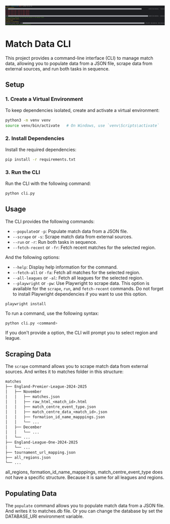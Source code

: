 ![example output](https://github.com/angryfoxx/webscored/blob/main/assets/example_output.png?raw=true)

# Match Data CLI

This project provides a command-line interface (CLI) to manage match data, allowing you to populate data from a JSON file, scrape data from external sources, and run both tasks in sequence.

## Setup

### 1. Create a Virtual Environment

To keep dependencies isolated, create and activate a virtual environment:

```bash
python3 -m venv venv
source venv/bin/activate   # On Windows, use `venv\Scripts\activate`
```

### 2. Install Dependencies

Install the required dependencies:

```bash
pip install -r requirements.txt
```

### 3. Run the CLI

Run the CLI with the following command:

```bash
python cli.py
```

## Usage

The CLI provides the following commands:

- `--populate`or `-p`: Populate match data from a JSON file.
- `--scrape` or `-s`: Scrape match data from external sources.
- `--run` or `-r`: Run both tasks in sequence.
- `--fetch-recent` or `-fr`: Fetch recent matches for the selected region.

And the following options:

- `--help`: Display help information for the command.
- `--fetch-all` or `-fa`: Fetch all matches for the selected region.
- `--all-leagues` or `-al`: Fetch all leagues for the selected region.
- `--playwright` or `-pw`: Use Playwright to scrape data. This option is available for the `scrape`, `run`, and `fetch-recent` commands.
Do not forget to install Playwright dependencies if you want to use this option.
```
playwright install
```

To run a command, use the following syntax:

```bash
python cli.py <command>
```

If you don't provide a option, the CLI will prompt you to select region and league.

## Scraping Data

The `scrape` command allows you to scrape match data from external sources.
And writes it to matches folder in this structure:
```
matches
├── England-Premier-League-2024-2025
│   ├── November
│   │   ├── matches.json
│   │   ├── raw_html_<match_id>.html
│   │   ├── match_centre_event_type.json
│   │   ├── match_centre_data_<match_id>.json
│   │   ├── formation_id_name_mapppings.json
│   │   └── ...
│   ├── December
│   │   └── ...
│   └── ...
├── England-League-One-2024-2025
│   └── ...
├── tournament_url_mapping.json
├── all_regions.json
└── ...
```

all_regions, formation_id_name_mapppings, match_centre_event_type does not have a specific structure.
Because it is same for all leagues and regions.

## Populating Data

The `populate` command allows you to populate match data from a JSON file. 
And writes it to matches.db file.
Or you can change the database by set the DATABASE_URI environment variable.
